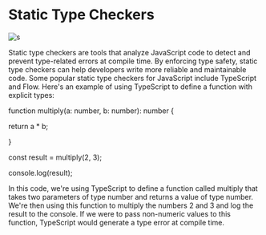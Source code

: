 # Static Type Checkers

![s](https://user-images.githubusercontent.com/116082827/235381711-81686a66-acdb-41e8-93bb-2ba4a6c02d96.jpeg)


Static type checkers are tools that analyze JavaScript code to detect and prevent type-related errors at compile time. By enforcing type safety, static type checkers can help developers write more reliable and maintainable code. Some popular static type checkers for JavaScript include TypeScript and Flow. Here's an example of using TypeScript to define a function with explicit types:



function multiply(a: number, b: number): number {

  return a * b;

}



const result = multiply(2, 3);

console.log(result);

In this code, we're using TypeScript to define a function called multiply that takes two parameters of type number and returns a value of type number. We're then using this function to multiply the numbers 2 and 3 and log the result to the console. If we were to pass non-numeric values to this function, TypeScript would generate a type error at compile time.
